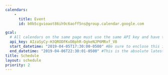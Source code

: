```yaml
---
calendars:
    -
      title: Event
      id: b0b5cgvioaot86ih9c6aoff5ns@group.calendar.google.com

gcal:
  # All calendars on the same page must use the same API key and have the same start/end dates/times
  api_key: AIzaSyCy-H3QRODFKvDBphR-OgkeNJP6MRxf_V8
  start_datetime: "2019-04-05T17:30:00-0500" #Be sure to enclose this in quotes so Jekyll doesn't interpret as a Date!
  end_datetime: "2019-04-06T22:30:01-0500" #This is the absolute latest start time to include an event on the page.  The timestamp is exclusive, meaning that to include events at 3:00 PM, you would write T15:01:00 (includes events starting as late as 15:00:59)
title: Schedule
layout: schedule
priority: 2
---
```

